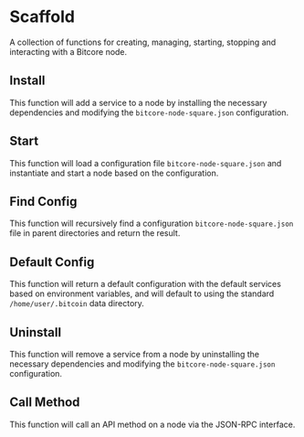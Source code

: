 # Scaffold
A collection of functions for creating, managing, starting, stopping and interacting with a Bitcore node.

## Install
This function will add a service to a node by installing the necessary dependencies and modifying the `bitcore-node-square.json` configuration.

## Start
This function will load a configuration file `bitcore-node-square.json` and instantiate and start a node based on the configuration.

## Find Config
This function will recursively find a configuration `bitcore-node-square.json` file in parent directories and return the result.

## Default Config
This function will return a default configuration with the default services based on environment variables, and will default to using the standard `/home/user/.bitcoin` data directory.

## Uninstall
This function will remove a service from a node by uninstalling the necessary dependencies and modifying the `bitcore-node-square.json` configuration.

## Call Method
This function will call an API method on a node via the JSON-RPC interface.
